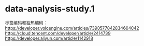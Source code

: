 # data-analysis-study.1
标签编码和独热编码：
https://developer.volcengine.com/articles/7390577842834604042
https://cloud.tencent.com/developer/article/2414739
https://developer.aliyun.com/article/1142918
